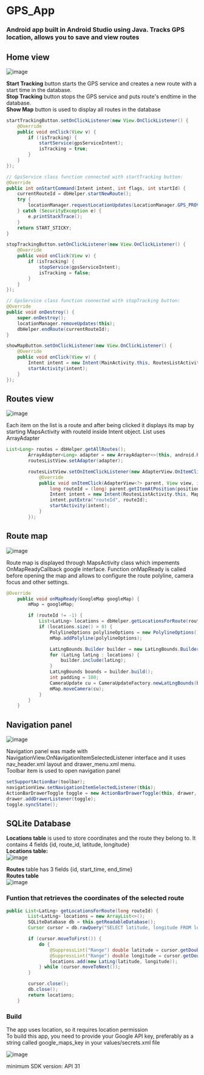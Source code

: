 # GPS_App
### Android app built in Android Studio using Java. Tracks GPS location, allows you to save and view routes

## **Home view**  
![image](https://github.com/N0r3b0/GPS_App/assets/92164691/a927cf95-06b6-41f1-bc8a-f81c16857d0c)

**Start Tracking** button starts the GPS service and creates a new route with a start time in the database.  
**Stop Tracking** button stops the GPS service and puts route's endtime in the database.  
**Show Map** button is used to display all routes in the database

```java
startTrackingButton.setOnClickListener(new View.OnClickListener() {
    @Override
    public void onClick(View v) {
        if (!isTracking) {
            startService(gpsServiceIntent);
            isTracking = true;
        }
    }
});

// GpsService class function connected with startTracking button:
@Override
public int onStartCommand(Intent intent, int flags, int startId) {
    currentRouteId = dbHelper.startNewRoute();
    try {
        locationManager.requestLocationUpdates(LocationManager.GPS_PROVIDER, 1000, 2, this);
    } catch (SecurityException e) {
        e.printStackTrace();
    }
    return START_STICKY;
}
```
```java
stopTrackingButton.setOnClickListener(new View.OnClickListener() {
    @Override
    public void onClick(View v) {
        if (isTracking) {
            stopService(gpsServiceIntent);
            isTracking = false;
        }
    }
});

// GpsService class function connected with stopTracking button:
@Override
public void onDestroy() {
    super.onDestroy();
    locationManager.removeUpdates(this);
    dbHelper.endRoute(currentRouteId);
}
```
```java
showMapButton.setOnClickListener(new View.OnClickListener() {
    @Override
    public void onClick(View v) {
        Intent intent = new Intent(MainActivity.this, RoutesListActivity.class);
        startActivity(intent);
    }
});
```

## **Routes view**  
![image](https://github.com/N0r3b0/GPS_App/assets/92164691/3f1f2c56-bf8f-4a33-81ce-a030207fb794)

Each item on the list is a route and after being clicked it displays its map by starting MapsActivity with routeId inside Intent object. List uses ArrayAdapter 
```java
List<Long> routes = dbHelper.getAllRoutes();
        ArrayAdapter<Long> adapter = new ArrayAdapter<>(this, android.R.layout.simple_list_item_1, routes);
        routesListView.setAdapter(adapter);

        routesListView.setOnItemClickListener(new AdapterView.OnItemClickListener() {
            @Override
            public void onItemClick(AdapterView<?> parent, View view, int position, long id) {
                long routeId = (long) parent.getItemAtPosition(position);
                Intent intent = new Intent(RoutesListActivity.this, MapsActivity.class);
                intent.putExtra("routeId", routeId);
                startActivity(intent);
            }
        });
```

## **Route map**
![image](https://github.com/N0r3b0/GPS_App/assets/92164691/02267bdc-0690-4a4a-ba8f-f6707ef8f451)

Route map is displayed through MapsActivity class which impements OnMapReadyCallback google interface. Function onMapReady is called before opening the map and allows to configure the route polyline, camera focus and other settings.
```java
@Override
    public void onMapReady(GoogleMap googleMap) {
        mMap = googleMap;

        if (routeId != -1) {
            List<LatLng> locations = dbHelper.getLocationsForRoute(routeId);
            if (locations.size() > 0) {
                PolylineOptions polylineOptions = new PolylineOptions().addAll(locations).color(Color.RED).width(25);
                mMap.addPolyline(polylineOptions);

                LatLngBounds.Builder builder = new LatLngBounds.Builder();
                for (LatLng latLng : locations) {
                    builder.include(latLng);
                }
                LatLngBounds bounds = builder.build();
                int padding = 100;
                CameraUpdate cu = CameraUpdateFactory.newLatLngBounds(bounds, padding);
                mMap.moveCamera(cu);
            }
        }
    }
```

## **Navigation panel**  
![image](https://github.com/N0r3b0/GPS_App/assets/92164691/b32ad8e7-059b-43fb-b81b-753fa9396731)

Navigation panel was made with NavigationView.OnNavigationItemSelectedListener interface and it uses nav_header.xml layout and drawer_menu.xml menu.  
Toolbar item is used to open navigation panel
```java
setSupportActionBar(toolbar);
navigationView.setNavigationItemSelectedListener(this);
ActionBarDrawerToggle toggle = new ActionBarDrawerToggle(this, drawer, toolbar, R.string.navigation_drawer_open, R.string.navigation_drawer_close);
drawer.addDrawerListener(toggle);
toggle.syncState();
```

## **SQLite Database**  
**Locations table** is used to store coordinates and the route they belong to. It contains 4 fields {id, route_id, latitude, longitude}   
**Locations table:**    
![image](https://github.com/N0r3b0/GPS_App/assets/92164691/75679634-6a6b-4925-b27b-4fcec889818f)


**Routes** table has 3 fields {id, start_time, end_time}  
**Routes table**  
![image](https://github.com/N0r3b0/GPS_App/assets/92164691/3d89c153-935b-4006-aff8-c431a7067c0f)


### Funtion that retrieves the coordinates of the selected route
```java
public List<LatLng> getLocationsForRoute(long routeId) {
        List<LatLng> locations = new ArrayList<>();
        SQLiteDatabase db = this.getReadableDatabase();
        Cursor cursor = db.rawQuery("SELECT latitude, longitude FROM locations WHERE route_id = ?", new String[]{String.valueOf(routeId)});

        if (cursor.moveToFirst()) {
            do {
                @SuppressLint("Range") double latitude = cursor.getDouble(cursor.getColumnIndex("latitude"));
                @SuppressLint("Range") double longitude = cursor.getDouble(cursor.getColumnIndex("longitude"));
                locations.add(new LatLng(latitude, longitude));
            } while (cursor.moveToNext());
        }

        cursor.close();
        db.close();
        return locations;
    }
```



### **Build**  
The app uses location, so it requires location permission  
To build this app, you need to provide your Google API key, preferably as a string called google_maps_key in your values/secrets.xml file

![image](https://github.com/N0r3b0/GPS_App/assets/92164691/12b13662-f64f-4133-aa64-a825ca8ac816)


minimum SDK version: API 31

